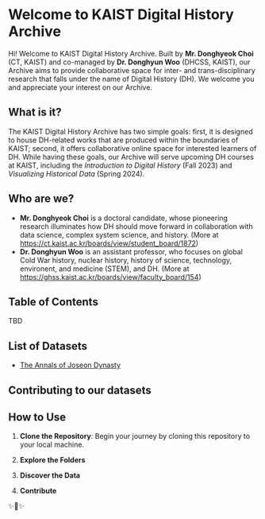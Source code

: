 # Welcome to KAIST Digital History Archive

<!-- 환영사 만들기 -->
Hi! Welcome to KAIST Digital History Archive. Built by **Mr. Donghyeok Choi** (CT, KAIST) and co-managed by **Dr. Donghyun Woo** (DHCSS, KAIST), our Archive aims to provide collaborative space for inter- and trans-disciplinary research that falls under the name of Digital History (DH). We welcome you and appreciate your interest on our Archive.

## What is it?

<!-- About 만들기 -->
<!-- 이 저장소의 목적, 만든 계기, 등등 -->

The KAIST Digital History Archive has two simple goals: first, it is designed to house DH-related works that are produced within the boundaries of KAIST; second, it offers collaborative online space for interested learners of DH. While having these goals, our Archive will serve upcoming DH courses at KAIST, including the *Introduction to Digital History* (Fall 2023) and *Visualizing Historical Data* (Spring 2024).

## Who are we?

+ **Mr. Donghyeok Choi** is a doctoral candidate, whose pioneering research illuminates how DH should move forward in collaboration with data science, complex system science, and history. (More at <https://ct.kaist.ac.kr/boards/view/student_board/1872>)  
+ **Dr. Donghyun Woo** is an assistant professor, who focuses on global Cold War history, nuclear history, history of science, technology, environent, and medicine (STEM), and DH. (More at <https://ghss.kaist.ac.kr/boards/view/faculty_board/154>)

## Table of Contents
<!-- 목차 만들기 -->
TBD

## List of Datasets
 - [The Annals of Joseon Dynasty](./data/01ajd/README.md)

## Contributing to our datasets
<!-- 이 저장소에 기여하는 방법 -->

## How to Use
1. **Clone the Repository**: Begin your journey by cloning this repository to your local machine.

2. **Explore the Folders**

3. **Discover the Data**

4. **Contribute**

✨🌟✨

